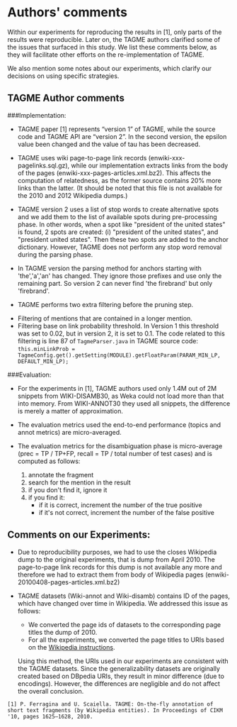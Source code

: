 Authors' comments=================Within our experiments for reproducing the results in [1], only parts of the results were reproducible. Later on, the TAGME authors clarified some of the issues that surfaced in this study.We list these comments below, as they will facilitate other efforts on the re-implementation of TAGME.We also mention some notes about our experiments, which clarify our decisions on using specific strategies.TAGME Author comments---------------------###Implementation:- TAGME paper [1] represents “version 1” of TAGME, while the source code and TAGME API are “version 2”. In the second version, the epsilon value been changed and the value of tau has been decreased.- TAGME uses wiki page-to-page link records (enwiki-xxx-pagelinks.sql.gz), while our implementation extracts links from the body of the pages (enwiki-xxx-pages-articles.xml.bz2). This affects the computation of relatedness, as the former source contains 20% more links than the latter. (It should be noted that this file is not available for the 2010 and 2012 Wikipedia dumps.) - TAGME version 2 uses a list of stop words to create alternative spots and we add them to the list of available spots during pre-processing phase. In other words, when a spot like "president of the united states" is found, 2 spots are created: (i) "president of the united states", and "president united states". Then these two spots are added to the anchor dictionary. However, TAGME does not perform any stop word removal during the parsing phase.- In TAGME version the parsing method for anchors starting with 'the','a','an' has changed. They ignore those prefixes and use only the remaining part. So version 2 can never find 'the firebrand' but only 'firebrand'.  -  TAGME performs two extra filtering before the pruning step.   * Filtering of mentions that are contained in a longer mention.  * Filtering base on link probability threshold. In Version 1 this threshold was set to 0.02, but in version 2, it is set to 0.1. The code related to this filtering is line 87 of `TagmeParser.java` in TAGME source code:``this.minLinkProb = TagmeConfig.get().getSetting(MODULE).getFloatParam(PARAM_MIN_LP, DEFAULT_MIN_LP);``###Evaluation:- For the experiments in [1], TAGME authors used only 1.4M out of 2M snippets from WIKI-DISAMB30, as Weka could not load more than that into memory. From WIKI-ANNOT30 they used all snippets, the difference is merely a matter of approximation.- The evaluation metrics used the end-to-end performance (topics and annot metrics) are micro-averaged.- The evaluation metrics for the disambiguation phase is micro-average (prec = TP / TP+FP, recall = TP / total number of test cases) and is computed as follows:  1. annotate the fragment  2. search for the mention in the result  3. if you don't find it, ignore it   4. if you find it:      - if it is correct, increment the number of the true positive      - if it's not correct, increment the number of the false positiveComments on our Experiments:----------------------------- Due to reproducibility purposes, we had to use the closes Wikipedia dump to the original experiments, that is dump from April 2010. The page-to-page link records for this dump is not available any more and therefore we had to extract them from body of Wikipedia pages (enwiki-20100408-pages-articles.xml.bz2)- TAGME datasets (Wiki-annot and Wiki-disamb) contains ID of the pages, which have changed over time in Wikipedia. We addressed this issue as follows:  * We converted the page ids of datasets to the corresponding page titles the dump of 2010.   * For all the experiments, we converted the page titles to URIs based on the [Wikipedia instructions](https://en.wikipedia.org/wiki/Wikipedia:Page_name#Spaces.2C_underscores_and_character_coding).   Using this method, the URIs used in our experiments are consistent with the TAGME datasets. Since the generalizability datasets are originally created based on DBpedia URIs, they result in minor difference (due to encodings). However, the differences are negligible and do not affect the overall conclusion.   ```[1] P. Ferragina and U. Scaiella. TAGME: On-the-fly annotation of short text fragments (by Wikipedia entities). In Proceedings of CIKM '10, pages 1625–1628, 2010.```